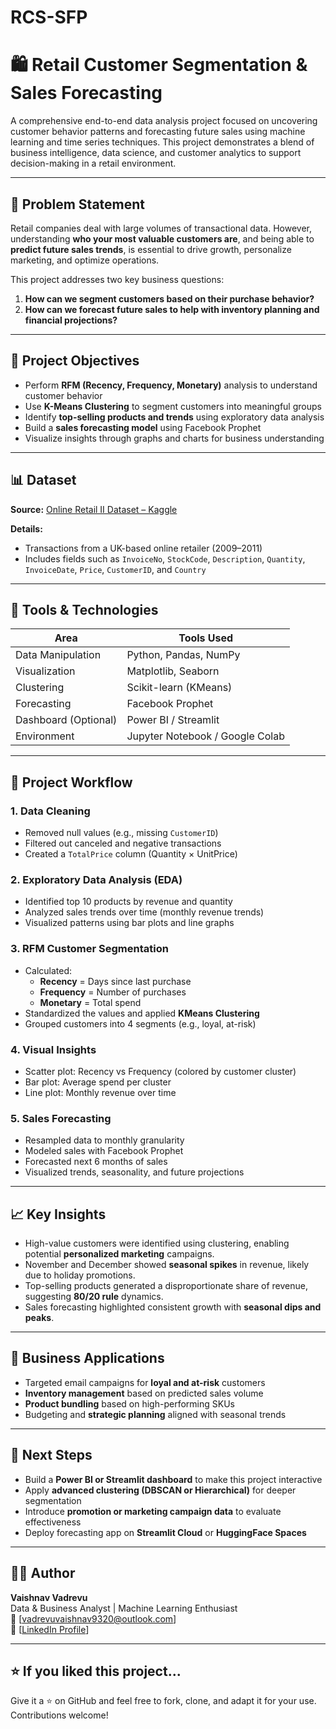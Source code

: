 # RCS-SFP
# 🛍️ Retail Customer Segmentation & Sales Forecasting

A comprehensive end-to-end data analysis project focused on uncovering customer behavior patterns and forecasting future sales using machine learning and time series techniques. This project demonstrates a blend of business intelligence, data science, and customer analytics to support decision-making in a retail environment.

---

## 📌 Problem Statement

Retail companies deal with large volumes of transactional data. However, understanding **who your most valuable customers are**, and being able to **predict future sales trends**, is essential to drive growth, personalize marketing, and optimize operations.

This project addresses two key business questions:

1. **How can we segment customers based on their purchase behavior?**
2. **How can we forecast future sales to help with inventory planning and financial projections?**

---

## 🎯 Project Objectives

- Perform **RFM (Recency, Frequency, Monetary)** analysis to understand customer behavior
- Use **K-Means Clustering** to segment customers into meaningful groups
- Identify **top-selling products and trends** using exploratory data analysis
- Build a **sales forecasting model** using Facebook Prophet
- Visualize insights through graphs and charts for business understanding

---

## 📊 Dataset

**Source:** [Online Retail II Dataset – Kaggle](https://www.kaggle.com/datasets/lakshmi25npathi/online-retail-dataset)

**Details:**
- Transactions from a UK-based online retailer (2009–2011)
- Includes fields such as `InvoiceNo`, `StockCode`, `Description`, `Quantity`, `InvoiceDate`, `Price`, `CustomerID`, and `Country`

---

## 🧠 Tools & Technologies

| Area | Tools Used |
|------|------------|
| Data Manipulation | Python, Pandas, NumPy |
| Visualization | Matplotlib, Seaborn |
| Clustering | Scikit-learn (KMeans) |
| Forecasting | Facebook Prophet |
| Dashboard (Optional) | Power BI / Streamlit |
| Environment | Jupyter Notebook / Google Colab |

---

## 🔎 Project Workflow

### 1. Data Cleaning
- Removed null values (e.g., missing `CustomerID`)
- Filtered out canceled and negative transactions
- Created a `TotalPrice` column (Quantity × UnitPrice)

### 2. Exploratory Data Analysis (EDA)
- Identified top 10 products by revenue and quantity
- Analyzed sales trends over time (monthly revenue trends)
- Visualized patterns using bar plots and line graphs

### 3. RFM Customer Segmentation
- Calculated:
  - **Recency** = Days since last purchase
  - **Frequency** = Number of purchases
  - **Monetary** = Total spend
- Standardized the values and applied **KMeans Clustering**
- Grouped customers into 4 segments (e.g., loyal, at-risk)

### 4. Visual Insights
- Scatter plot: Recency vs Frequency (colored by customer cluster)
- Bar plot: Average spend per cluster
- Line plot: Monthly revenue over time

### 5. Sales Forecasting
- Resampled data to monthly granularity
- Modeled sales with Facebook Prophet
- Forecasted next 6 months of sales
- Visualized trends, seasonality, and future projections

---

## 📈 Key Insights

- High-value customers were identified using clustering, enabling potential **personalized marketing** campaigns.
- November and December showed **seasonal spikes** in revenue, likely due to holiday promotions.
- Top-selling products generated a disproportionate share of revenue, suggesting **80/20 rule** dynamics.
- Sales forecasting highlighted consistent growth with **seasonal dips and peaks**.

---

## 🧩 Business Applications

- Targeted email campaigns for **loyal and at-risk** customers
- **Inventory management** based on predicted sales volume
- **Product bundling** based on high-performing SKUs
- Budgeting and **strategic planning** aligned with seasonal trends

---


## 🚀 Next Steps

- Build a **Power BI or Streamlit dashboard** to make this project interactive
- Apply **advanced clustering (DBSCAN or Hierarchical)** for deeper segmentation
- Introduce **promotion or marketing campaign data** to evaluate effectiveness
- Deploy forecasting app on **Streamlit Cloud** or **HuggingFace Spaces**

---

## 🧑‍💼 Author

**Vaishnav Vadrevu**  
Data & Business Analyst | Machine Learning Enthusiast  
📧 [vadrevuvaishnav9320@outlook.com]  
🔗 [[LinkedIn Profile](https://www.linkedin.com/in/vaishnav-vadrevu-li1qa1ba/)]  

---

## ⭐ If you liked this project...
Give it a ⭐ on GitHub and feel free to fork, clone, and adapt it for your use. Contributions welcome!



